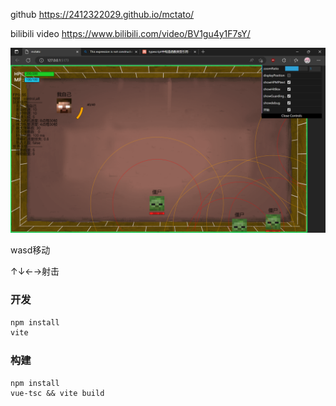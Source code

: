 
github https://2412322029.github.io/mctato/

bilibili video https://www.bilibili.com/video/BV1gu4y1F7sY/

![image-20230213181816417](README.assets/image-20230213181816417.png)


wasd移动

↑↓←→射击



### 开发

```bash
npm install
vite 
```



### 构建

```
npm install
vue-tsc && vite build
```



